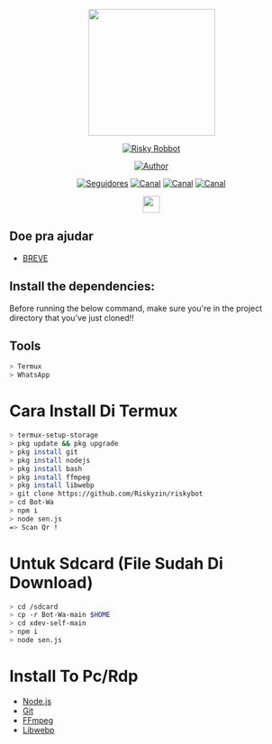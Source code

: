 <p align="center">
<img src="https://avatars.githubusercontent.com/SenkuXZ" width="225" height="225"/>
</p>
<p align="center">
<a href="#"><img title="Risky Robbot" src="https://img.shields.io/badge/Risky%20Modz%20BOT-blue?colorA=%23ff0000&colorB=%23017e40&style=for-the-badge"></a>
</p>

<p align="center">
<a href="https://github.com/Riskyzin"><img title="Author" src="https://img.shields.io/badge/Autor-David-red.svg?style=for-the-badge&logo=github"></a>
</p>
<p align="center">
<a href="https://github.com/SenkuXZ/followers"><img title="Seguidores" src="https://img.shields.io/github/followers/Riskyzin?color=blue&style=flat-square"></a>
<a href="https://www.youtube.com/channel/UCyLZqVdhMzVqRYplY5JXGyg"><img title="Canal" src="https://img.shields.io/github/stars/Riskyzin/riskybot?color=red&style=flat-square"></a>
<a href="https://www.youtube.com/channel/UCyLZqVdhMzVqRYplY5JXGyg"><img title="Canal" src="https://img.shields.io/github/forks/Riskyzin/riskybot?color=red&style=flat-square"></a>
<a href="https://www.youtube.com/channel/UCyLZqVdhMzVqRYplY5JXGyg"><img title="Canal" src="https://img.shields.io/github/watchers/Riskyzin/riskybot?label=Watchers&color=blue&style=flat-square"></a>
</p>
<p align='center'>
   <a href="https://instagram.com/riskyzin"><img height="30" src="https://github.com/TobyG74/TobyG74/blob/main/instagram.jpg?raw=true"></a>
</P>


## Doe pra ajudar
* [BREVE]()


## Install the dependencies:
Before running the below command, make sure you're in the project directory that
you've just cloned!!

## Tools

```bash
> Termux
> WhatsApp

```
# Cara Install Di Termux
```bash
> termux-setup-storage
> pkg update && pkg upgrade
> pkg install git
> pkg install nodejs
> pkg install bash
> pkg install ffmpeg
> pkg install libwebp
> git clone https://github.com/Riskyzin/riskybot
> cd Bot-Wa
> npm i
> node sen.js
=> Scan Qr !
```
# Untuk Sdcard (File Sudah Di Download)
```bash
> cd /sdcard
> cp -r Bot-Wa-main $HOME
> cd xdev-self-main
> npm i
> node sen.js
```

# Install To Pc/Rdp
* [Node.js](https://nodejs.org/en/)
* [Git](https://git-scm.com/downloads)
* [FFmpeg](https://github.com/BtbN/FFmpeg-Builds/releases/download/autobuild-2020-12-08-13-03/ffmpeg-n4.3.1-26-gca55240b8c-win64-gpl-4.3.zip)
* [Libwebp](https://developers.google.com/speed/webp/download)

